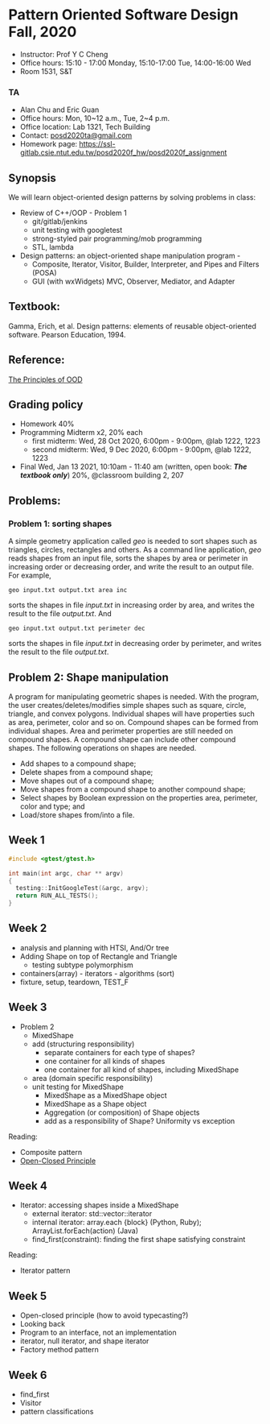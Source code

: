# Pattern Oriented Software Design Fall, 2020

- Instructor: Prof Y C Cheng
- Office hours: 15:10 - 17:00 Monday, 15:10-17:00 Tue, 14:00-16:00 Wed
- Room 1531, S&T

### TA  
- Alan Chu and Eric Guan
- Office hours:  Mon, 10~12 a.m., Tue, 2~4 p.m.  
- Office location: Lab 1321, Tech Building
- Contact: posd2020ta@gmail.com
- Homework page: https://ssl-gitlab.csie.ntut.edu.tw/posd2020f_hw/posd2020f_assignment

## Synopsis

We will learn object-oriented design patterns by solving problems in class:
- Review of C++/OOP - Problem 1
  - git/gitlab/jenkins
  - unit testing with googletest  
  - strong-styled pair programming/mob programming
  - STL, lambda
- Design patterns: an object-oriented shape manipulation program -
  - Composite, Iterator, Visitor, Builder,  Interpreter, and Pipes and Filters (POSA)
  - GUI (with wxWidgets) MVC, Observer, Mediator, and Adapter

## Textbook:
Gamma, Erich, et al. Design patterns: elements of reusable object-oriented software. Pearson Education, 1994.

## Reference:
[The Principles of OOD](http://butunclebob.com/ArticleS.UncleBob.PrinciplesOfOod)

## Grading policy

- Homework 40%
- Programming Midterm x2, 20% each
  - first midterm: Wed, 28 Oct 2020, 6:00pm - 9:00pm, @lab 1222, 1223
  - second midterm: Wed, 9 Dec 2020, 6:00pm - 9:00pm, @lab 1222, 1223
- Final Wed, Jan 13 2021, 10:10am - 11:40 am (written, open book: ___The textbook only___) 20%, @classroom building 2, 207

## Problems:

### Problem 1: sorting shapes

A simple geometry application called _geo_ is needed to sort shapes such as triangles, circles, rectangles and others. As a command line application, _geo_ reads shapes from an input file, sorts the shapes by area or perimeter in increasing order or decreasing order, and write the result to an output file. For example,
```
geo input.txt output.txt area inc
```
sorts the shapes in file _input.txt_ in increasing order by area, and writes the result to the file _output.txt_. And
```
geo input.txt output.txt perimeter dec
```
sorts the shapes in file _input.txt_ in decreasing order by perimeter, and writes the result to the file _output.txt_.

## Problem 2: Shape manipulation

A program for manipulating geometric shapes is needed. With the program, the user creates/deletes/modifies simple shapes such as square, circle, triangle, and convex polygons. Individual shapes will have properties such as area, perimeter, color and so on. Compound shapes can be formed from individual shapes. Area and perimeter properties are still needed on compound shapes. A compound shape can include other compound shapes. The following operations on shapes are needed.

- Add shapes to a compound shape;
- Delete shapes from a compound shape;
- Move shapes out of a compound shape;
- Move shapes from a compound shape to another compound shape;
- Select shapes by Boolean expression on the properties area, perimeter, color and type; and
- Load/store shapes from/into a file.

## Week 1

```c++
#include <gtest/gtest.h>

int main(int argc, char ** argv)
{
  testing::InitGoogleTest(&argc, argv);
  return RUN_ALL_TESTS();
}
```

## Week 2

- analysis and planning with HTSI, And/Or tree
- Adding Shape on top of Rectangle and Triangle
  - testing subtype polymorphism
- containers(array) - iterators - algorithms (sort)
- fixture, setup, teardown, TEST_F

## Week 3

- Problem 2
  - MixedShape
  - add (structuring responsibility)
    - separate containers for each type of shapes?
    - one container for all kinds of shapes
    - one container for all kind of shapes, including MixedShape
  - area (domain specific responsibility)
  - unit testing for MixedShape
    - MixedShape as a MixedShape object
    - MixedShape as a Shape object
    - Aggregation (or composition) of Shape objects
    - add as a responsibility of Shape? Uniformity vs exception

Reading:
- Composite pattern
- [Open-Closed Principle](http://butunclebob.com/ArticleS.UncleBob.PrinciplesOfOod)

## Week 4

- Iterator: accessing shapes inside a MixedShape
  - external iterator: std::vector<T>::iterator
  - internal iterator: array.each {block} (Python, Ruby); ArrayList.forEach(action) (Java)
  - find_first(constraint): finding the first shape satisfying constraint

Reading:
- Iterator pattern

## Week 5

- Open-closed principle (how to avoid typecasting?)
- Looking back
- Program to an interface, not an implementation
- iterator, null iterator, and shape iterator
- Factory method pattern

## Week 6

- find_first
- Visitor
- pattern classifications
